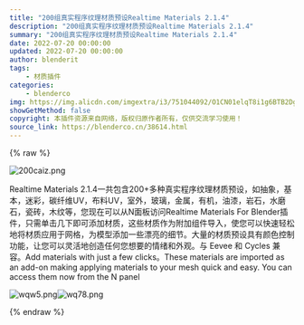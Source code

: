 ```yaml
---
title: "200组真实程序纹理材质预设Realtime Materials 2.1.4"
description: "200组真实程序纹理材质预设Realtime Materials 2.1.4"
summary: "200组真实程序纹理材质预设Realtime Materials 2.1.4"
date: 2022-07-20 00:00:00
updated: 2022-07-20 00:00:00
author: blenderit
tags: 
    - 材质插件
categories:
    - blenderco
img: https://img.alicdn.com/imgextra/i3/751044092/O1CN01elqT8i1g6BTB2Dgvl_!!751044092.png
showGetMethod: false
copyright: 本插件资源来自网络，版权归原作者所有，仅供交流学习使用！
source_link: https://blenderco.cn/38614.html
---
```


{% raw %}
<p><img class="aligncenter" src="https://img.alicdn.com/imgextra/i3/751044092/O1CN01elqT8i1g6BTB2Dgvl_!!751044092.png" alt="200caiz.png"></p><p>Realtime Materials 2.1.4一共包含200+多种真实程序纹理材质预设，如抽象，基本，迷彩，碳纤维UV，布料UV，室外，玻璃，金属，有机，油漆，岩石，水磨石，瓷砖，木纹等，您现在可以从N面板访问Realtime Materials For Blender插件，只需单击几下即可添加材质，这些材质作为附加组件导入，使您可以快速轻松地将材质应用于网格，为模型添加一些漂亮的细节。大量的材质预设具有颜色控制功能，让您可以灵活地创造任何您想要的情绪和外观。与 Eevee 和 Cycles 兼容。Add materials with just a few clicks。These materials are imported as an add-on making applying materials to your mesh quick and easy. You can access them now from the N panel</p><p><img src="https://img.alicdn.com/imgextra/i3/751044092/O1CN01rlmwTK1g6BTCJvjBL_!!751044092.png" alt="wqw5.png"><img src="https://img.alicdn.com/imgextra/i3/751044092/O1CN01hmZwwv1g6BSzD7bq4_!!751044092.png" alt="wq78.png"></p>
<div style="display: none">blenderco</div>
{% endraw %}